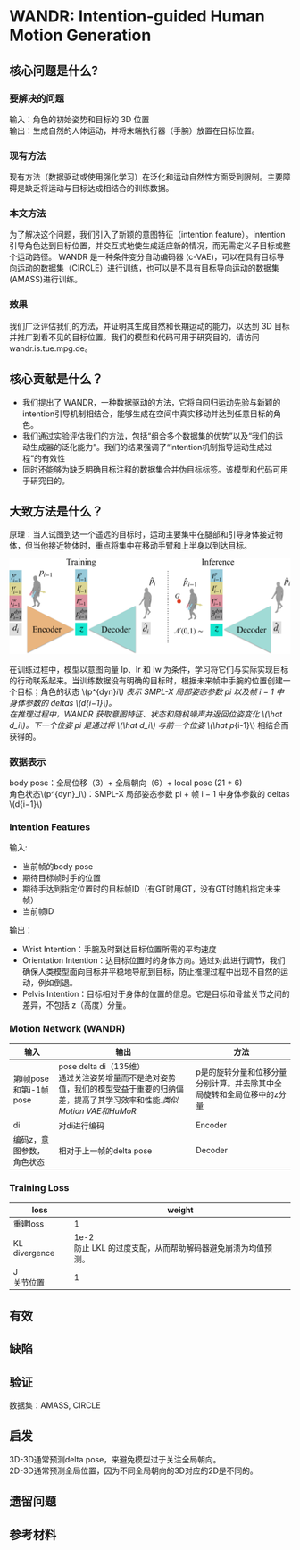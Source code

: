 # WANDR: Intention-guided Human Motion Generation

## 核心问题是什么?

### 要解决的问题

输入：角色的初始姿势和目标的 3D 位置  
输出：生成自然的人体运动，并将末端执行器（手腕）放置在目标位置。  

### 现有方法

现有方法（数据驱动或使用强化学习）在泛化和运动自然性方面受到限制。主要障碍是缺乏将运动与目标达成相结合的训练数据。

### 本文方法

为了解决这个问题，我们引入了新颖的意图特征（intention feature）。intention引导角色达到目标位置，并交互式地使生成适应新的情况，而无需定义子目标或整个运动路径。
WANDR 是一种条件变分自动编码器 (c-VAE)，可以在具有目标导向运动的数据集（CIRCLE）进行训练，也可以是不具有目标导向运动的数据集(AMASS)进行训练。  

### 效果

我们广泛评估我们的方法，并证明其生成自然和长期运动的能力，以达到 3D 目标并推广到看不见的目标位置。我们的模型和代码可用于研究目的，请访问 wandr.is.tue.mpg.de。

## 核心贡献是什么？

- 我们提出了 WANDR，一种数据驱动的方法，它将自回归运动先验与新颖的intention引导机制相结合，能够生成在空间中真实移动并达到任意目标的角色。  
- 我们通过实验评估我们的方法，包括“组合多个数据集的优势”以及“我们的运动生成器的泛化能力”。我们的结果强调了“intention机制指导运动生成过程”的有效性
- 同时还能够为缺乏明确目标注释的数据集合并伪目标标签。该模型和代码可用于研究目的。

## 大致方法是什么？

原理：当人试图到达一个遥远的目标时，运动主要集中在腿部和引导身体接近物体，但当他接近物体时，重点将集中在移动手臂和上半身以到达目标。

![](./assets/c97642876455de594794681c430ded41_3_Figure_2_1628270900.png)

在训练过程中，模型以意图向量 Ip、Ir 和 Iw 为条件，学习将它们与实际实现目标的行动联系起来。当训练数据没有明确的目标时，根据未来帧中手腕的位置创建一个目标；角色的状态 \\(p^{dyn}_i\\) 表示 SMPL-X 局部姿态参数 pi 以及帧 i − 1 中身体参数的 deltas \\(d{i−1}\\)。  
在推理过程中，WANDR 获取意图特征、状态和随机噪声并返回位姿变化 \\(\hat d_i\\)。下一个位姿 pi 是通过将 \\(\hat d_i\\) 与前一个位姿 \\(\hat p_{i-1}\\) 相结合而获得的。

### 数据表示

body pose：全局位移（3）+ 全局朝向（6）+ local pose (21 * 6)  
角色状态\\(p^{dyn}_i\\)：SMPL-X 局部姿态参数 pi + 帧 i − 1 中身体参数的 deltas \\(d{i−1}\\)


### Intention Features

输入:  
- 当前帧的body pose
- 期待目标帧时手的位置
- 期待手达到指定位置时的目标帧ID（有GT时用GT，没有GT时随机指定未来帧）
- 当前帧ID

输出：
- Wrist Intention：手腕及时到达目标位置所需的平均速度  
- Orientation Intention：达目标位置时的身体方向。通过对此进行调节，我们确保人类模型面向目标并平稳地导航到目标，防止推理过程中出现不自然的运动，例如倒退。
- Pelvis Intention：目标相对于身体的位置的信息。它是目标和骨盆关节之间的差异，不包括 z（高度）分量。

### Motion Network (WANDR)

|输入|输出|方法|
|---|---|---|
|第i帧pose和第i-1帧pose|pose delta di（135维）<br>通过关注姿势增量而不是绝对姿势值，我们的模型受益于重要的归纳偏差，提高了其学习效率和性能.*类似Motion VAE和HuMoR.*|p是的旋转分量和位移分量分别计算。并去除其中全局旋转和全局位移中的z分量|
|di|对di进行编码|Encoder|
|编码z，意图参数，角色状态|相对于上一帧的delta pose|Decoder|

### Training Loss

|loss|weight|
|---|---|
|重建loss|1|
|KL divergence|1e-2<br>防止 LKL 的过度支配，从而帮助解码器避免崩溃为均值预测。|
|J<br>关节位置|1|



## 有效

## 缺陷

## 验证

数据集：AMASS, CIRCLE

## 启发

3D-3D通常预测delta pose，来避免模型过于关注全局朝向。  
2D-3D通常预测全局位置，因为不同全局朝向的3D对应的2D是不同的。  

## 遗留问题

## 参考材料